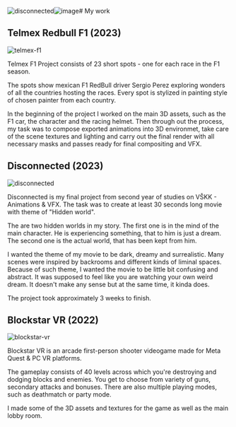 ![disconnected](https://github.com/JakubPanekVSKK/english-for-designers/assets/149397077/8b8b9286-11fa-4801-90ca-b081b5853037)![image](https://github.com/JakubPanekVSKK/english-for-designers/assets/149397077/af20720b-dc96-41e8-a814-308ca9a646f5)# My work
## **Telmex Redbull F1** (2023)
![telmex-f1](https://github.com/JakubPanekVSKK/english-for-designers/assets/149397077/2b15d79b-e012-4b5c-bb85-99fb49fbc77b)

Telmex F1 Project consists of 23 short spots - one for each race in the F1 season.

The spots show mexican F1 RedBull driver Sergio Perez exploring wonders of all the countries hosting the races.
Every spot is stylized in painting style of chosen painter from each country.

In the beginning of the project I worked on the main 3D assets, such as the F1 car, the character and the racing helmet. Then through out the process, my task was to compose exported animations into 3D environmet, take care of the scene textures and lighting and carry out the final render with all necessary masks and passes ready for final compositing and VFX.

## **Disconnected** (2023)
![disconnected](https://github.com/JakubPanekVSKK/english-for-designers/assets/149397077/d9b86994-fe6d-4cea-a067-3413e9b17101)

Disconnected is my final project from second year of studies on VŠKK - Animations & VFX. The task was to create at least 30 seconds long movie with theme of "Hidden world".

The are two hidden worlds in my story. The first one is in the mind of the main character. He is experiencing something, that to him is just a dream. The second one is the actual world, that has been kept from him.

I wanted the theme of my movie to be dark, dreamy and surrealistic. Many scenes were inspired by backrooms and different kinds of liminal spaces. Because of such theme, I wanted the movie to be little bit confusing and abstract. It was supposed to feel like you are watching your own weird dream. It doesn't make any sense but at the same time, it kinda does. 

The project took approximately 3 weeks to finish.

## **Blockstar VR** (2022)
![blockstar-vr](https://github.com/JakubPanekVSKK/english-for-designers/assets/149397077/223d0c0b-f5f2-4e3d-9c4c-a6b91f9fd89e)

Blockstar VR is an arcade first-person shooter videogame made for Meta Quest & PC VR platforms.

The gameplay consists of 40 levels across which you're destroying and dodging blocks and enemies. You get to choose from variety of guns, secondary attacks and bonuses. There are also multiple playing modes, such as deathmatch or party mode.

I made some of the 3D assets and textures for the game as well as the main lobby room.
